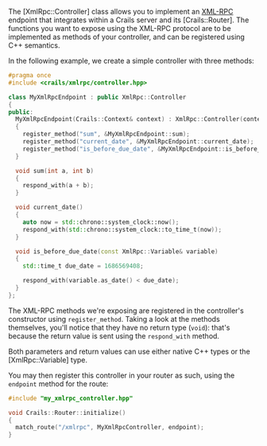The [XmlRpc::Controller] class allows you to implement an [XML-RPC](https://en.wikipedia.org/wiki/XML-RPC) endpoint that integrates within a Crails server and its [Crails::Router]. The functions you want to expose using the XML-RPC protocol are to be implemented as methods of your controller, and can be registered using C++ semantics.

In the following example, we create a simple controller with three methods:

```cpp
#pragma once
#include <crails/xmlrpc/controller.hpp>

class MyXmlRpcEndpoint : public XmlRpc::Controller
{
public:
  MyXmlRpcEndpoint(Crails::Context& context) : XmlRpc::Controller(context)
  {
    register_method("sum", &MyXmlRpcEndpoint::sum);
    register_method("current_date", &MyXmlRpcEndpoint::current_date);
    register_method("is_before_due_date", &MyXmlRpcEndpoint::is_before_due_date);
  }

  void sum(int a, int b)
  {
    respond_with(a + b);
  }

  void current_date()
  {
    auto now = std::chrono::system_clock::now();
    respond_with(std::chrono::system_clock::to_time_t(now));
  }

  void is_before_due_date(const XmlRpc::Variable& variable)
  {
    std::time_t due_date = 1686569408;

    respond_with(variable.as_date() < due_date);
  }
};
```

The XML-RPC methods we're exposing are registered in the controller's constructor using `register_method`. Taking a look at the methods themselves, you'll notice that they have no return type (`void`): that's because the return value is sent using the `respond_with` method.

Both parameters and return values can use either native C++ types or the [XmlRpc::Variable] type.

You may then register this controller in your router as such, using the `endpoint` method for the route:

```cpp
#include "my_xmlrpc_controller.hpp"

void Crails::Router::initialize()
{
  match_route("/xmlrpc", MyXmlRpcController, endpoint);
}
```
